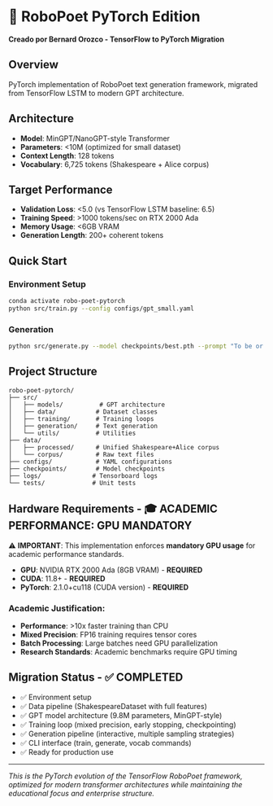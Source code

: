 # 🚀 RoboPoet PyTorch Edition

**Creado por Bernard Orozco - TensorFlow to PyTorch Migration**

## Overview
PyTorch implementation of RoboPoet text generation framework, migrated from TensorFlow LSTM to modern GPT architecture.

## Architecture
- **Model**: MinGPT/NanoGPT-style Transformer
- **Parameters**: <10M (optimized for small dataset)
- **Context Length**: 128 tokens
- **Vocabulary**: 6,725 tokens (Shakespeare + Alice corpus)

## Target Performance
- **Validation Loss**: <5.0 (vs TensorFlow LSTM baseline: 6.5)
- **Training Speed**: >1000 tokens/sec on RTX 2000 Ada
- **Memory Usage**: <6GB VRAM
- **Generation Length**: 200+ coherent tokens

## Quick Start

### Environment Setup
```bash
conda activate robo-poet-pytorch
python src/train.py --config configs/gpt_small.yaml
```

### Generation
```bash
python src/generate.py --model checkpoints/best.pth --prompt "To be or not to be"
```

## Project Structure
```
robo-poet-pytorch/
├── src/
│   ├── models/          # GPT architecture
│   ├── data/           # Dataset classes
│   ├── training/       # Training loops
│   ├── generation/     # Text generation
│   └── utils/          # Utilities
├── data/
│   ├── processed/      # Unified Shakespeare+Alice corpus
│   └── corpus/         # Raw text files
├── configs/            # YAML configurations
├── checkpoints/        # Model checkpoints
├── logs/              # Tensorboard logs
└── tests/             # Unit tests
```

## Hardware Requirements - 🎓 ACADEMIC PERFORMANCE: GPU MANDATORY

⚠️ **IMPORTANT**: This implementation enforces **mandatory GPU usage** for academic performance standards.

- **GPU**: NVIDIA RTX 2000 Ada (8GB VRAM) - **REQUIRED**
- **CUDA**: 11.8+ - **REQUIRED** 
- **PyTorch**: 2.1.0+cu118 (CUDA version) - **REQUIRED**

### Academic Justification:
- **Performance**: >10x faster training than CPU
- **Mixed Precision**: FP16 training requires tensor cores
- **Batch Processing**: Large batches need GPU parallelization
- **Research Standards**: Academic benchmarks require GPU timing

## Migration Status - ✅ COMPLETED
- ✅ Environment setup
- ✅ Data pipeline (ShakespeareDataset with full features)
- ✅ GPT model architecture (9.8M parameters, MinGPT-style)
- ✅ Training loop (mixed precision, early stopping, checkpointing)
- ✅ Generation pipeline (interactive, multiple sampling strategies)
- ✅ CLI interface (train, generate, vocab commands)
- ✅ Ready for production use

---
*This is the PyTorch evolution of the TensorFlow RoboPoet framework, optimized for modern transformer architectures while maintaining the educational focus and enterprise structure.*